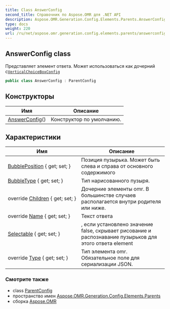 ```yaml
---
title: Class AnswerConfig
second_title: Справочник по Aspose.OMR для .NET API
description: Aspose.OMR.Generation.Config.Elements.Parents.AnswerConfig сорт. Представляет элемент ответа. Может использоваться как дочерний сVerticalChoiceBoxConfig
type: docs
weight: 220
url: /ru/net/aspose.omr.generation.config.elements.parents/answerconfig/
---
```

## AnswerConfig class

Представляет элемент ответа. Может использоваться как дочерний с[`VerticalChoiceBoxConfig`](../verticalchoiceboxconfig/)

```csharp
public class AnswerConfig : ParentConfig
```

## Конструкторы

| Имя | Описание |
| --- | --- |
| [AnswerConfig](answerconfig/)() | Конструктор по умолчанию. |

## Характеристики

| Имя | Описание |
| --- | --- |
| [BubblePosition](../../aspose.omr.generation.config.elements.parents/answerconfig/bubbleposition/) { get; set; } | Позиция пузырька. Может быть слева и справа от основного содержимого |
| [BubbleType](../../aspose.omr.generation.config.elements.parents/answerconfig/bubbletype/) { get; set; } | Тип нарисованного пузыря. |
| override [Children](../../aspose.omr.generation.config.elements.parents/answerconfig/children/) { get; set; } | Дочерние элементы omr. В большинстве случаев располагается внутри родителя или ниже. |
| override [Name](../../aspose.omr.generation.config.elements.parents/answerconfig/name/) { get; set; } | Текст ответа |
| [Selectable](../../aspose.omr.generation.config.elements.parents/answerconfig/selectable/) { get; set; } | , если установлено значение false, скрывает рисование и распознавание пузырьков для этого ответа element |
| override [Type](../../aspose.omr.generation.config.elements.parents/answerconfig/type/) { get; set; } | Тип элемента omr. Обязательное поле для сериализации JSON. |

### Смотрите также

* class [ParentConfig](../../aspose.omr.generation.config/parentconfig/)
* пространство имен [Aspose.OMR.Generation.Config.Elements.Parents](../../aspose.omr.generation.config.elements.parents/)
* сборка [Aspose.OMR](../../)


